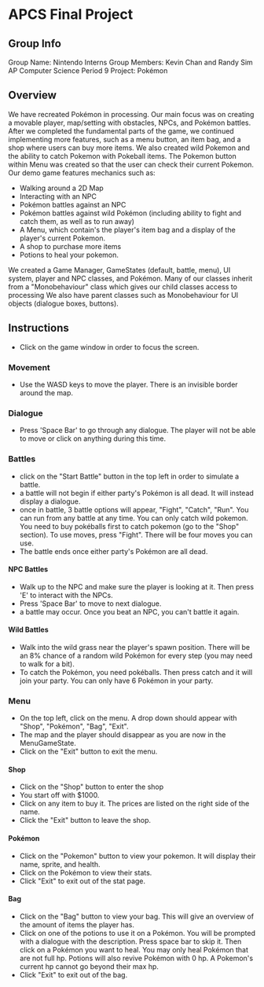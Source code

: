 # APCS Final Project
## Group Info
Group Name: Nintendo Interns
Group Members: Kevin Chan and Randy Sim
AP Computer Science Period 9
Project: Pokémon
## Overview
We have recreated Pokémon in processing.
Our main focus was on creating a movable player, map/setting with obstacles, NPCs, and Pokémon battles.
After we completed the fundamental parts of the game, we continued implementing more features, such as a menu button, an item bag, and a shop
where users can buy more items. We also created wild Pokemon and the ability to catch Pokemon with Pokeball items.
The Pokemon button within Menu was created so that the user can check their current Pokemon.
Our demo game features mechanics such as:

- Walking around a 2D Map
- Interacting with an NPC
- Pokémon battles against an NPC
- Pokémon battles against wild Pokémon (including ability to fight and catch them, as well as to run away)
- A Menu, which contain's the player's item bag and a display of the player's current Pokemon.
- A shop to purchase more items
- Potions to heal your pokemon.

We created a Game Manager, GameStates (default, battle, menu), UI system, player and NPC classes, and Pokémon. Many of our classes inherit from a "Monobehaviour" class which gives our child classes access to processing
We also have parent classes such as Monobehaviour for UI objects (dialogue boxes, buttons).
## Instructions
- Click on the game window in order to focus the screen.
### Movement
- Use the WASD keys to move the player. There is an invisible border around the map.
### Dialogue
- Press 'Space Bar' to go through any dialogue. The player will not  be able to move or click on anything during this time.
### Battles
- click on the "Start Battle" button in the top left in order to simulate a battle.
- a battle will not begin if either party's Pokémon is all dead. It will instead display a dialogue.
- once in battle, 3 battle options will appear, "Fight", "Catch", "Run". You can run from any battle at any time. You can only catch wild pokemon. You need to buy pokéballs first to catch pokemon (go to the "Shop" section). To use moves, press "Fight". There will be four moves you can use.
- The battle ends once either party's Pokémon are all dead.
#### NPC Battles
- Walk up to the NPC and make sure the player is looking at it. Then press 'E' to interact with the NPCs.
- Press 'Space Bar' to move to next dialogue.
- a battle may occur. Once you beat an NPC, you can't battle it again.
#### Wild Battles
- Walk into the wild grass near the player's spawn position. There will be an 8% chance of a random wild Pokémon for every step (you may need to walk for a bit).
- To catch the Pokémon, you need pokéballs. Then press catch and it will join your party. You can only have 6 Pokémon in your party.
### Menu
- On the top left, click on the menu. A drop down should appear with "Shop", "Pokémon", "Bag", "Exit".
- The map and the player should disappear as you are now in the MenuGameState.
- Click on the "Exit" button to exit the menu.
#### Shop
- Click on the "Shop" button to enter the shop
- You start off with $1000.
- Click on any item to buy it. The prices are listed on the right side of the name.
- Click the "Exit" button to leave the shop.
#### Pokémon
- Click on the "Pokemon" button to view your pokemon. It will display their name, sprite, and health.
- Click on the Pokémon to view their stats.
- Click "Exit" to exit out of the stat page.
#### Bag
- Click on the "Bag" button to view your bag. This will give an overview of the amount of items the player has.
- Click on one of the potions to use it on a Pokémon. You will be prompted with a dialogue with the description. Press space bar to skip it.  Then click on a Pokémon you want to heal. You may only heal Pokémon that are not full hp. Potions will also revive Pokémon with 0 hp. A Pokemon's current hp cannot go beyond their max hp.
- Click "Exit" to exit out of the bag.
